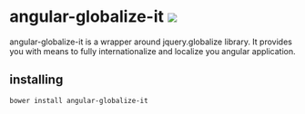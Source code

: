 angular-globalize-it <img src="https://travis-ci.org/kether667/angular-globalize-it.svg?branch=master" />
============
angular-globalize-it is a wrapper around jquery.globalize library. 
It provides you with means to fully internationalize and localize you angular application.

installing 
-------------

    bower install angular-globalize-it
    
